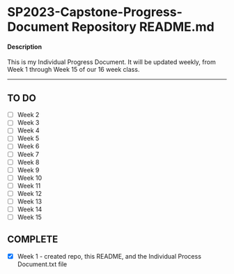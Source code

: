 # SP2023-Capstone-Progress-Document Repository README.md

#### Description
This is my Individual Progress Document. It will be updated weekly, from Week 1 through Week 15 of our 16 week class.

**********
## TO DO

- [ ] Week 2
- [ ] Week 3
- [ ] Week 4
- [ ] Week 5
- [ ] Week 6
- [ ] Week 7
- [ ] Week 8
- [ ] Week 9
- [ ] Week 10
- [ ] Week 11
- [ ] Week 12
- [ ] Week 13
- [ ] Week 14
- [ ] Week 15

## COMPLETE
- [x] Week 1 - created repo, this README, and the Individual Process Document.txt file
